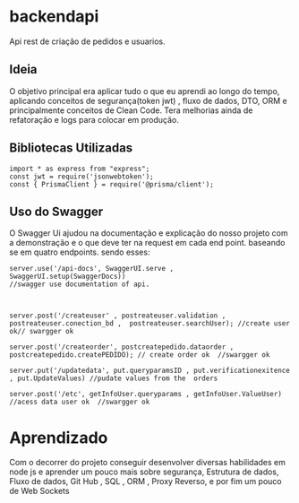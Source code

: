 # backendapi 
Api rest de criação de pedidos e usuarios.
## Ideia
O objetivo principal era aplicar tudo o que eu aprendi ao longo do tempo, aplicando conceitos de segurança(token jwt) , fluxo de dados, DTO, ORM  e principalmente conceitos de Clean Code. Tera melhorias ainda de refatoração e logs para colocar em produção.
## Bibliotecas Utilizadas

```
import * as express from "express";
const jwt = require('jsonwebtoken'); 
const { PrismaClient } = require('@prisma/client');
 ```

## Uso do Swagger
O Swagger Ui ajudou na documentação e explicação do nosso projeto com a demonstração e o que deve ter na request em cada end point.
baseando se em quatro endpoints. sendo esses:
```
server.use('/api-docs', SwaggerUI.serve , SwaggerUI.setup(SwaggerDocs))
//swagger use documentation of api.



server.post('/createuser' , postreateuser.validation , postreateuser.conection_bd ,  postreateuser.searchUser); //create user ok// swargger ok

server.post('/createorder', postcreatepedido.dataorder , postcreatepedido.createPEDIDO); // create order ok  //swargger ok 

server.put('/updatedata', put.queryparamsID , put.verificationexitence , put.UpdateValues) //pudate values from the  orders

server.post('/etc', getInfoUser.queryparams , getInfoUser.ValueUser) //acess data user ok  //swargger ok
```
 # Aprendizado
 Com o decorrer do projeto conseguir desenvolver diversas habilidades em node js e aprender um pouco mais sobre segurança, Estrutura de dados, Fluxo de dados, Git Hub , SQL , ORM , Proxy Reverso, e por fim um pouco de Web Sockets
